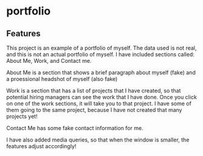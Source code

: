 # portfolio

## Features

This project is an example of a portfolio of myself. The data used is not real, and this is not an actual portfolio of myself. I have included sections called: About Me, Work, and Contact me.

About Me is a section that shows a brief paragraph about myself (fake) and a proessional headshot of myself (also fake)

Work is a section that has a list of projects that I have created, so that potential hiring managers can see the work that I have done. Once you click on one of the work sections, it will take you to that project. I have some of them going to the same project, because I have not created that many projects yet!

Contact Me has some fake contact information for me. 

I have also added media queries, so that when the window is smaller, the features adjust accordingly!
